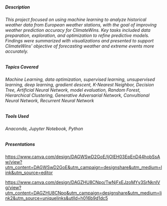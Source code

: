 ##### Description
###### This project focused on using machine learning to analyze historical weather data from European weather stations, with the goal of improving weather prediction accuracy for ClimateWins. Key tasks included data preparation, exploration, and optimization to refine predictive models. Findings were summarized with visualizations and presented to support ClimateWins' objective of forecasting weather and extreme events more accurately.

##### Topics Covered
###### Machine Learning, data optimization, supervised learning, unsupervised learning, deep learning, gradient descent, K-Nearest Neighbor, Decision Tree, Artificial Neural Network, model evaluation, Random Forest, Hierarchical Clustering, Generative Adversarial Network, Convultional Neural Network, Recurrent Neural Network

##### Tools Used
###### Anaconda, Jupyter Notebook, Python

##### Presentations
https://www.canva.com/design/DAGWSwD2GoE/IjOlEH03EpEnD44hobSsAw/view?utm_content=DAGWSwD2GoE&utm_campaign=designshare&utm_medium=link&utm_source=editor

https://www.canva.com/design/DAGZHU8CNpo/TwNjFxEJzoMYy3SrNknIVg/view?utm_content=DAGZHU8CNpo&utm_campaign=designshare&utm_medium=link2&utm_source=uniquelinks&utlId=h016b9d1dc5
